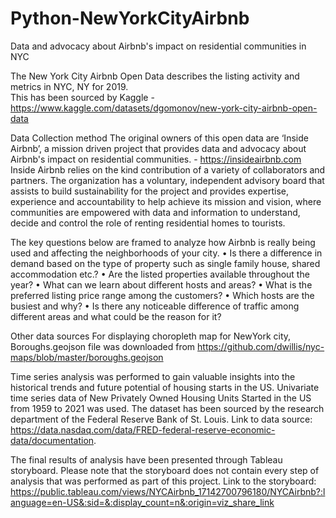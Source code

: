 # Python-NewYorkCityAirbnb
 Data and advocacy about Airbnb's impact on residential communities in NYC

The New York City Airbnb Open Data describes the listing activity and metrics in NYC, NY for 2019.  
This has been sourced by Kaggle - https://www.kaggle.com/datasets/dgomonov/new-york-city-airbnb-open-data

Data Collection method
The original owners of this open data are ‘Inside Airbnb’, a mission driven project that provides data and advocacy about Airbnb's impact on residential communities. - https://insideairbnb.com
Inside Airbnb relies on the kind contribution of a variety of collaborators and partners. The organization has a voluntary, independent advisory board that assists to build sustainability for the project and provides expertise, experience and accountability to help achieve its mission and vision, where communities are empowered with data and information to understand, decide and control the role of renting residential homes to tourists.

The key questions below are framed to analyze how Airbnb is really being used and affecting the neighborhoods of your city.
•	Is there a difference in demand based on the type of property such as single family house, shared accommodation etc.?
•	Are the listed properties available throughout the year?
•	What can we learn about different hosts and areas?
•	What is the preferred listing price range among the customers?
•	Which hosts are the busiest and why?
•	Is there any noticeable difference of traffic among different areas and what could be the reason for it?

Other data sources
For displaying choropleth map for NewYork city, Boroughs.geojson file was downloaded from https://github.com/dwillis/nyc-maps/blob/master/boroughs.geojson

Time series analysis was performed to gain valuable insights into the historical trends and future potential of housing starts in the US.
Univariate time series data of New Privately Owned Housing Units Started in the US from 1959 to 2021 was used. The dataset has been sourced by the research department of the Federal Reserve Bank of St. Louis. 
Link to data source: https://data.nasdaq.com/data/FRED-federal-reserve-economic-data/documentation.

The final results of analysis have been presented through Tableau storyboard.  Please note that the storyboard does not contain every step of analysis that was performed as part of this project.
Link to the storyboard: https://public.tableau.com/views/NYCAirbnb_17142700796180/NYCAirbnb?:language=en-US&:sid=&:display_count=n&:origin=viz_share_link
